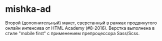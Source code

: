 # mishka-ad
Второй (дополнительный) макет, сверстанный в рамках продвинутого онлайн интенсива от HTML Academy (#8-2016).
Верстка выполнена в стиле "mobile first" с применением препроцессора Sass/Scss.
